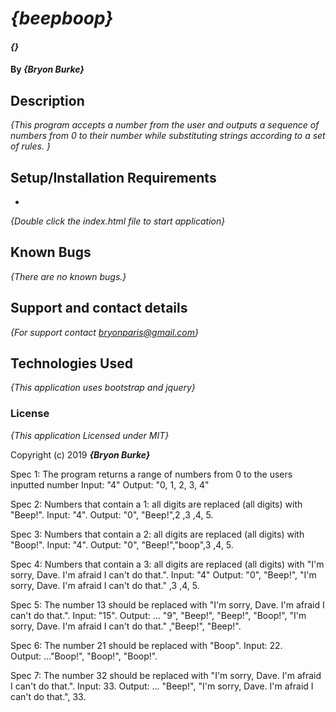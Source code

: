 # _{beepboop}_

#### _{}_

#### By _**{Bryon Burke}**_

## Description

_{This program accepts a number from the user and outputs a sequence of numbers from 0 to their number while substituting strings according to a set of rules. }_

## Setup/Installation Requirements

*

_{Double click the index.html file to start application}_

## Known Bugs

_{There are no known bugs.}_

## Support and contact details

_{For support contact bryonparis@gmail.com}_

## Technologies Used

_{This application uses bootstrap and jquery}_

### License

*{This application Licensed under MIT}*

Copyright (c) 2019 **_{Bryon Burke}_**



Spec 1: The program returns a range of numbers from 0 to the users inputted number
Input: "4"
Output: "0, 1, 2, 3, 4"

Spec 2: Numbers that contain a 1: all digits are replaced (all digits) with "Beep!".
Input: "4".
Output: "0", "Beep!",2 ,3 ,4, 5.

Spec 3: Numbers that contain a 2: all digits are replaced (all digits) with "Boop!".
Input: "4".
Output: "0", "Beep!","boop",3 ,4, 5.

Spec 4: Numbers that contain a 3: all digits are replaced (all digits) with "I'm sorry, Dave. I'm afraid I can't do that.".
Input: "4"
Output: "0", "Beep!", "I'm sorry, Dave. I'm afraid I can't do that." ,3 ,4, 5.

Spec 5: The number 13 should be replaced with "I'm sorry, Dave. I'm afraid I can't do that.".
Input: "15".
Output: ... "9", "Beep!", "Beep!", "Boop!", "I'm sorry, Dave. I'm afraid I can't do that." ,"Beep!", "Beep!".

Spec 6: The number 21 should be replaced with "Boop".
Input: 22.  
Output: ..."Boop!", "Boop!", "Boop!".

Spec 7: The number 32 should be replaced with "I'm sorry, Dave. I'm afraid I can't do that.".
Input: 33.
Output: ... "Beep!", "I'm sorry, Dave. I'm afraid I can't do that.", 33.
